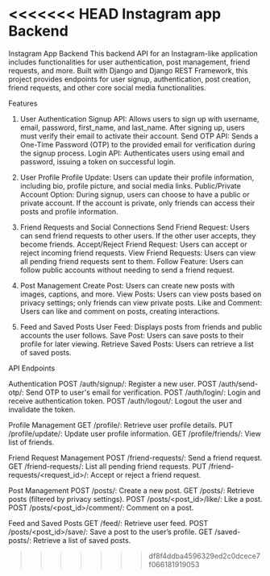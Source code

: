 <<<<<<< HEAD
Instagram app Backend
=======
Instagram App Backend
This backend API for an Instagram-like application includes functionalities for user authentication, post management, friend requests, and more. Built with Django and Django REST Framework, this project provides endpoints for user signup, authentication, post creation, friend requests, and other core social media functionalities.

Features
1. User Authentication
Signup API: Allows users to sign up with username, email, password, first_name, and last_name.
After signing up, users must verify their email to activate their account.
Send OTP API: Sends a One-Time Password (OTP) to the provided email for verification during the signup process.
Login API: Authenticates users using email and password, issuing a token on successful login.

2. User Profile
Profile Update: Users can update their profile information, including bio, profile picture, and social media links.
Public/Private Account Option: During signup, users can choose to have a public or private account. If the account is private, only friends can access their posts and profile information.

3. Friend Requests and Social Connections
Send Friend Request: Users can send friend requests to other users. If the other user accepts, they become friends.
Accept/Reject Friend Request: Users can accept or reject incoming friend requests.
View Friend Requests: Users can view all pending friend requests sent to them.
Follow Feature: Users can follow public accounts without needing to send a friend request.


4. Post Management
Create Post: Users can create new posts with images, captions, and more.
View Posts: Users can view posts based on privacy settings; only friends can view private posts.
Like and Comment: Users can like and comment on posts, creating interactions.


5. Feed and Saved Posts
User Feed: Displays posts from friends and public accounts the user follows.
Save Post: Users can save posts to their profile for later viewing.
Retrieve Saved Posts: Users can retrieve a list of saved posts.


API Endpoints

Authentication
POST /auth/signup/: Register a new user.
POST /auth/send-otp/: Send OTP to user's email for verification.
POST /auth/login/: Login and receive authentication token.
POST /auth/logout/: Logout the user and invalidate the token.

Profile Management
GET /profile/: Retrieve user profile details.
PUT /profile/update/: Update user profile information.
GET /profile/friends/: View list of friends.


Friend Request Management
POST /friend-requests/: Send a friend request.
GET /friend-requests/: List all pending friend requests.
PUT /friend-requests/<request_id>/: Accept or reject a friend request.

Post Management
POST /posts/: Create a new post.
GET /posts/: Retrieve posts (filtered by privacy settings).
POST /posts/<post_id>/like/: Like a post.
POST /posts/<post_id>/comment/: Comment on a post.

Feed and Saved Posts
GET /feed/: Retrieve user feed.
POST /posts/<post_id>/save/: Save a post to the user’s profile.
GET /saved-posts/: Retrieve a list of saved posts.
>>>>>>> df8f4ddba4596329ed2c0dcece7f066181919053
